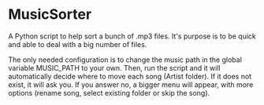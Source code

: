 # MusicSorter
A Python script to help sort a bunch of .mp3 files. It's purpose is to be quick and able to deal with a big number of files.

The only needed configuration is to change the music path in the global variable MUSIC_PATH to your own. Then, run the script and it will automatically decide where to move each song (Artist folder). If it does not exist, it will ask you. If you answer no, a bigger menu will appear, with more options (rename song, select existing folder or skip the song).
